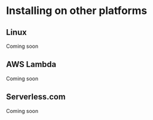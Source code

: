 # Installing on other platforms

## Linux

Coming soon

## AWS Lambda

Coming soon

## Serverless.com

Coming soon